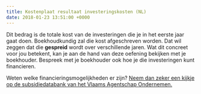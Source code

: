 ```yaml
---
title: Kostenplaat resultaat investeringskosten (NL)
date: 2018-01-23 13:51:00 +0000
---
```

Dit bedrag is de totale kost van de investeringen die je in het eerste jaar gaat doen. Boekhoudkundig zal die kost afgeschreven worden. Dat wil zeggen dat die **gespreid** wordt over verschillende jaren. Wat dit concreet voor jou betekent, kan je aan de hand van deze oefening bekijken met je boekhouder. Bespreek met je boekhouder ook hoe je die investeringen kunt financieren.

Weten welke financieringsmogelijkheden er zijn? [Neem dan zeker een kijkje op de subsidiedatabank van het Vlaams Agentschap Ondernemen.](https://www.vlaio.be/nl/subsidies-financiering/subsidiedatabank)